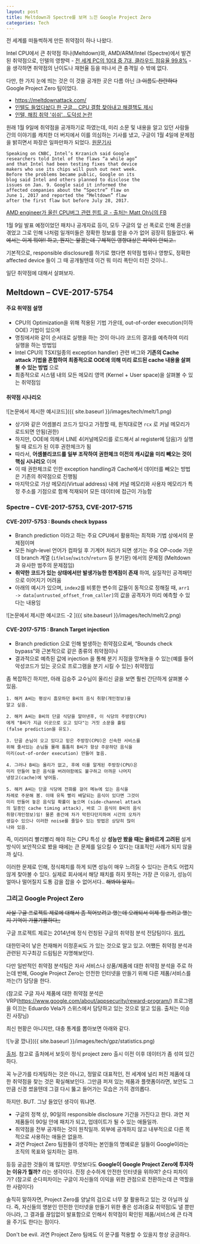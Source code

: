 ```yaml
---
layout: post
title: Meltdown과 Spectre를 보며 느낀 Google Project Zero
categories: Tech
---
```


전 세계를 떠들썩하게 만든 취약점이 하나 나왔다.

Intel CPU에서 큰 취약점 하나(Meltdown)와, AMD/ARM/Intel (Spectre)에서 발견된 취약점으로, 인텔의 영향력 - [전 세계 PC의 10대 중 7대, 클라우드 점유율 99.8%](http://thegear.co.kr/15602) - 을 생각하면 취약점의 난이도나 재현율 등을 떠나서 큰 충격일 수 밖에 없다.

다만, 한 가지 눈에 띄는 것은 이 것을 공개한 곳은 다름 아닌 ~~그 이름도 찬란하다~~ Google Project Zero 팀이었다.

* https://meltdownattack.com/
* [인텔도 들었다놨다 한 구글… CPU 결함 찾아내고 해결책도 제시](http://news.hankyung.com/article/2018010502931)
* [인텔, 해킹 취약 '쉬쉬'…도덕성 논란](http://news.mk.co.kr/newsRead.php?no=9279&year=2018)

원래 1월 9일에 취약점을 공개하기로 하였는데, 미리 소문 및 내용을 알고 있던 사람들 간의 이야기를 캐치한 더 버지에서 이를 의심하는 기사를 냈고, 구글이 1월 4일에 문제점을 밝히면서 파장은 일파만파가 되었다. [원문기사](https://www.reuters.com/article/us-cyber-intel/security-flaws-put-virtually-all-phones-computers-at-risk-idUSKBN1ES1BO)

```
Speaking on CNBC, Intel’s Krzanich said Google
researchers told Intel of the flaws “a while ago”
and that Intel had been testing fixes that device
makers who use its chips will push out next week.
Before the problems became public, Google on its
blog said Intel and others planned to disclose the
issues on Jan. 9. Google said it informed the
affected companies about the “Spectre” flaw on
June 1, 2017 and reported the “Meltdown” flaw
after the first flaw but before July 28, 2017.
```

[AMD engineer가 올린 CPU버그 관련 힌트 글 - 출처는 Matt Oh님의 FB](https://lkml.org/lkml/2017/12/27/2)

1월 9일 발표 예정이었던 패치나 공개자료 등이, 모두 구글의 앞 선 폭로로 인해 혼선을 겪었고 그로 인해 나처럼 일개미들은 정확한 정보를 얻을 수가 없어 굉장히 힘들었다. ~~위에서는 이게 뭐야!! 하고, 뭔지는 알겠는데 구체적인 영향대상은 파악이 안되고..~~

기본적으로, responsible disclosure를 하기로 했다면 취약점 범위나 영향도, 정확한 affected device 들이 그 때 공개될텐데 이건 뭐 미리 폭탄이 터진 것이니..

일단 취약점에 대해서 살펴보자.

## Meltdown – CVE-2017-5754

#### 주요 취약점 설명
 + CPU의 Optimization을 위해 적용된 기법 가운데, out-of-order execution(이하 OOE) 기법이 있으며
 + 명칭에서와 같이 순서대로 실행을 하는 것이 아니라 코드의 결과를 예측하여 미리 실행을 하는 방법임
 + Intel CPU의 TSX(일종의 exception handler) 관련 버그와 **기존의 Cache attack 기법을 혼합하여 최종적으로 OOE에 의해 미리 로드된 cache 내용을 살펴볼 수 있는 방법** 으로
 + 최종적으로 시스템 내의 모든 메모리 영역 (Kernel + User space)을 살펴볼 수 있는 취약점임

#### 취약점 시나리오

![논문에서 제시한 예시코드]({{ site.baseurl }}/images/tech/melt/1.png)

 + 상기와 같은 어셈블리 코드가 있다고 가정할 때, 원칙대로면 ```rcx``` 로 커널 메모리가 로드되면 안됨(권한)
 + 하지만, OOE에 의해서 LINE 4(커널메모리를 로드해서 al register에 담음)가 실행될 때 로드가 된 이후 권한체크가 됨
 + 따라서, **어셈블리코드를 일부 조작하여 권한체크 이전의 캐시값을 미리 빼오는 것이 핵심 시나리오** 이며
 + 이 때 권한체크로 인한 exception handling과 Cache에서 데이터를 빼오는 방법은 기존의 취약점으로 진행됨
 + 마지막으로 가상 메모리(Virtual address) 내에 커널 메모리와 사용자 메모리가 특정 주소를 기점으로 함께 적재되어 모든 데이터에 접근이 가능함

### Spectre – CVE-2017-5753, CVE-2017-5715

#### CVE-2017-5753 : Bounds check bypass
 + Branch prediction 이라고 하는 주요 CPU에서 활용하는 최적화 기법 상에서의 문제점이며
 + 모든 high-level 언어가 컴파일 후 기계어 처리가 되면 생기는 주요 OP-code 가운데 branch 계열 (```if```/```else```/```switch```/```return``` 등 분기문) 에서의 문제점 (Meltdown과 유사한 범주의 문제점임)
 + **취약한 코드가 있는 상태에서만 발생가능한 한계점이 존재** 하여, 실질적인 공격패턴으로 이어지기 어려움
 + 아래의 예시가 있으며, ```index2```를 비롯한 변수의 값들이 동적으로 정해질 때, ```arr1 -> data[untrusted_offset_from_caller]```의 값을 공격자가 미리 예측할 수 있다는 내용임

![논문에서 제시한 예시코드 -2 ]({{ site.baseurl }}/images/tech/melt/2.png)

#### CVE-2017-5715 : Branch Target injection
 + Branch prediction 으로 인해 발생하는 취약점으로써, “Bounds check bypass”와 근본적으로 같은 종류의 취약점이나
 + 결과적으로 예측된 값에 injection 을 통해 분기 지점을 망쳐놓을 수 있는(예를 들어 악성코드가 있는 곳으로 프로그램을 분기 시킬 수 있는) 취약점임

 좀 복잡하긴 하지만, 아래 김승주 교수님이 올리신 글을 보면 훨씬 간단하게 살펴볼 수 있음.

 ```
 1. 해커 A씨는 평상시 흠모하던 B씨의 음식 취향(개인정보)을
 알고 싶음.

2. 해커 A씨는 B씨의 단골 식당을 알아낸후, 이 식당의 주방장(CPU)
에게 "B씨가 지금 이곳으로 오고 있다"는 거짓 소문을 흘림
(false prediction을 유도).

3. 단골 손님이 오고 있다고 믿은 주방장(CPU)은 신속한 서비스를
위해 줄서있는 손님들 몰래 틈틈히 B씨가 항상 주문하던 음식을
미리(out-of-order execution) 만들어 놓음.

4. 그러나 B씨는 올리가 없고, 후에 이를 알게된 주방장(CPU)은
미리 만들어 놓은 음식을 버려야함에도 불구하고 아까운 나머지
냉장고(cache)에 넣어둠.

5. 해커 A씨는 단골 식당에 전화를 걸어 메뉴에 있는 음식을
차례로 주문해 봄. 이때 유독 빨리 배달되는 음식이 있다면 그것이
미리 만들어 놓은 음식일 확률이 높으며 (side-channel attack
의 일종인 cache timing attack), 바로 그 음식이 B씨의 음식
취향(개인정보)임! 물론 중간에 차가 막힌다던지하여 시간의 오차가
생길수 있으나 이러한 noise를 줄일수 있는 방법은 상당히 많이
나와 있음.
 ```

즉, 미리미리 빨리빨리 해야 하는 CPU 특성 상 **성능만 봤을 때는 올바르게 고려된** 설계 방식이 보안적으로 봤을 때에는 큰 문제를 일으킬 수 있다는 대표적인 사례가 되지 않을까 싶다.

이러한 문제로 인해, 정식패치를 하게 되면 성능이 매우 느려질 수 있다는 관측도 어렵지 않게 찾아볼 수 있다. 실제로 회사에서 해당 패치를 하지 못하는 가장 큰 이유가, 성능이 얼마나 떨어질지 도통 감을 잡을 수 없어서다.. ~~해봐야 알지..~~

### 그리고 Google Project Zero

~~사실 구글 프로젝트 제로에 대해서 좀 적어보려고 했는데 오래되서 이제 뭘 쓰려고 했는지 기억이 가물가물하다;;~~

구글 프로젝트 제로는 2014년에 정식 런칭된 구글의 취약점 분석 전담팀이다. [위키.](https://en.wikipedia.org/wiki/Project_Zero)

대한민국이 낳은 천재해커 이정훈씨도 가 있는 것으로 알고 있고. 어쨌든 취약점 분석과 관련된 지구최강 드림팀은 자명해보인다.

다만 일반적인 취약점 분석팀은 자사 서비스나 상품/제품에 대한 취약점 분석을 주로 하는데 반해, Google Project Zero는 안전한 인터넷을 만들기 위해 다른 제품/서비스를 까는(?) 담당을 한다.

(참고로 구글 자사 제품에 대한 취약점 분석은 VRP(https://www.google.com/about/appsecurity/reward-program/) 프로그램을 이끄는 Eduardo Vela가 스위스에서 담당하고 있는 것으로 알고 있음. 출처는 이승진 사장님)

최신 현황은 아니지만, 대충 통계를 뽑아보면 아래와 같다.

![누굴 깠나]({{ site.baseurl }}/images/tech/gpz/statistics.png)  

[출처](https://www.google.com/about/appsecurity/research/). 참고로 출처에서 보듯이 정식 project zero 출시 이전 이후 데이터가 좀 섞여 있긴 하다.

꼭 누군가를 타게팅하는 것은 아니고, 정말로 대표적인, 전 세계에 널리 퍼진 제품에 대한 취약점을 찾는 것은 확실해보인다. 그만큼 퍼져 있는 제품과 플랫폼이라면, 보안도 그만큼 신경 썼을텐데 그걸 다시 뚫고 들어가는 모습은 가히 경의롭다.

하지만. BUT.
그냥 들었던 생각이 뭐냐면.

 - 구글의 정책 상, 90일의 responsible disclosure 기간을 가진다고 한다. 과연 저 제품들이 90일 안에 패치가 되고, 업데이트가 될 수 있는 애들일까.
 - 취약점을 전부 공개하는 것이 원칙일까. 외부에 공개하지 않고 내부적으로 다른 목적으로 사용하는 애들은 없을까.
 - 과연 Project Zero 팀원들이 생각하는 본인들의 명예로운 일들이 Google이라는 조직의 목표와 일치하는 걸까.

등등 궁금한 것들이 꽤 많지만. 무엇보다도 **Google이 Google Project Zero에 투자하는 이유가 뭘까?** 라는 생각이다. 진정 순수하게 안전한 인터넷을 위하여? 순다 피차이가? (참고로 순다피차이는 구글이 자신들의 이익을 위한 관점으로 전환하는데 큰 역할을 한 사람이다)

솔직히 말하자면, Project Zero를 양날의 검으로 너무 잘 활용하고 있는 것 아닐까 싶다. 즉, 자신들의 명분인 안전한 인터넷을 만들기 위한 좋은 성과(중요 취약점)도 낼 뿐만 아니라, 그 결과를 끊임없이 발표함으로 인해서 취약점이 확인된 제품/서비스에 큰 타격을 주기도 한다는 점이다.

Don't be evil. 과연 Project Zero 팀에도 이 문구를 적용할 수 있을지 항상 궁금하다. 
